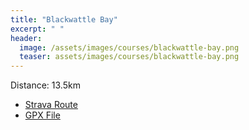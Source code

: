 ```yaml
---
title: "Blackwattle Bay"
excerpt: " "
header:
  image: /assets/images/courses/blackwattle-bay.png
  teaser: assets/images/courses/blackwattle-bay.png
---
```


<p>Distance: 13.5km</p>

<ul>
<li><a href="https://www.strava.com/routes/3179241070536972902">Strava Route</a></li>
<li><a href="\assets\gpx_files\blackwattle-bay.gpx">GPX File</a></li>
</ul>